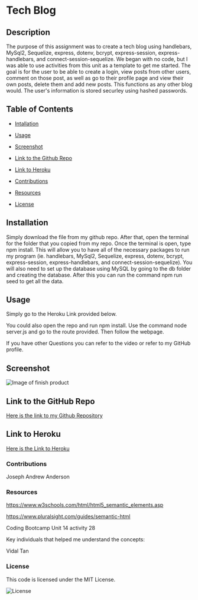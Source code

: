 # Tech Blog

## Description

The purpose of this assignment was to create a tech blog using handlebars, MySql2, Sequelize, express, dotenv, bcrypt, express-session, express-handlebars, and connect-session-sequelize. We began with no code, but I was able to use activities from this unit as a template to get me started. The goal is for the user to be able to create a login, view posts from other users, comment on those post, as well as go to their profile page and view their own posts, delete them and add new posts. This functions as any other blog would. The user's information is stored securley using hashed passwords.

## Table of Contents

- [Intallation](#installation)

- [Usage](#usage)

- [Screenshot](#screenshot)

- [Link to the Github Repo](#link-to-the-github-repo)

- [Link to Heroku](#link-to-heroku)

- [Contributions](#contributions)

- [Resources](#resources)

- [License](#license)

## Installation

Simply download the file from my github repo. After that, open the terminal for the folder that you copied from my repo. Once the terminal is open, type npm install. This will allow you to have all of the necessary packages to run my program (ie. handlebars, MySql2, Sequelize, express, dotenv, bcrypt, express-session, express-handlebars, and connect-session-sequelize). You will also need to set up the database using MySQL by going to the db folder and creating the database. After this you can run the command npm run seed to get all the data.

## Usage

Simply go to the Heroku Link provided below.

You could also open the repo and run npm install. Use the command node server.js and go to the route provided. Then follow the webpage.

If you have other Questions you can refer to the video or refer to my GitHub profile.

## Screenshot

![Image of finish product]()

## Link to the GitHub Repo

[Here is the link to my Github Repository](https://github.com/jandrewanderson/tech-blog)

## Link to Heroku

[Here is the Link to Heroku]()

### Contributions

Joseph Andrew Anderson

### Resources

https://www.w3schools.com/html/html5_semantic_elements.asp

https://www.pluralsight.com/guides/semantic-html

Coding Bootcamp Unit 14 activity 28

Key individuals that helped me understand the concepts: 

Vidal Tan

### License

This code is licensed under the MIT License.

![License](https://img.shields.io/badge/License-MIT-yellow.svg)